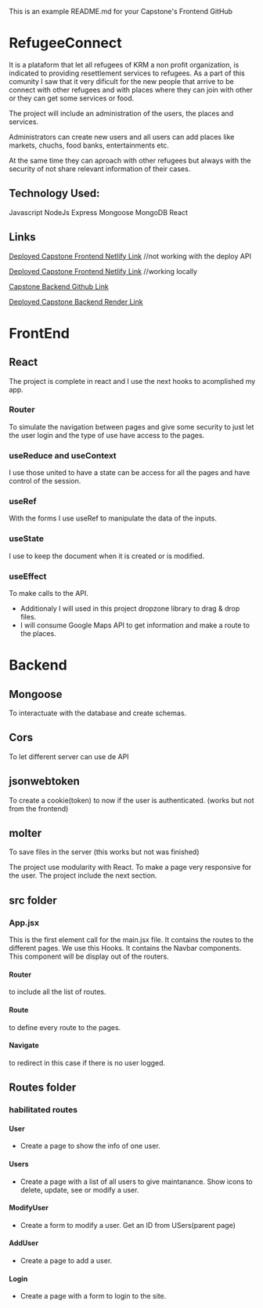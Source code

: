 This is an example README.md for your Capstone's Frontend GitHub

# RefugeeConnect

It is a plataform that let all refugees of KRM a non profit organization, is indicated to providing resettlement services to refugees.  As a part of this comunity I saw that it very dificult for the new people that arrive to be connect with other refugees and with places where they can join with other or they can get some services or food.

The project will include an administration of the users, the places and services.

Administrators can create new users and all users can add places like markets, chuchs, food banks, entertainments etc.

At the same time they can aproach with other refugees but always with the security of not share relevant information of their cases.


## Technology Used:
Javascript
NodeJs
Express
Mongoose
MongoDB
React




## Links

[Deployed Capstone Frontend  Netlify Link](https://667bc8eb05f236fc0fb7a2e9--elegant-piroshki-1cb466.netlify.app/) //not working with the deploy API

[Deployed Capstone Frontend  Netlify Link](https://refugeeconnect.netlify.app/users) //working locally

[Capstone Backend Github Link](https://github.com/HenryEBG/Capstone-Backend)

[Deployed Capstone Backend Render Link](https://capstone-backend-3u7b.onrender.com)

# FrontEnd
## React
The project is complete in react and I use the next hooks to acomplished my app.

### Router
To simulate the navigation between pages and give some  security to just let the user login and the type of use have access to the pages.

### useReduce and useContext
I use those united to have a state can be access for all the pages and have control of the session.

### useRef
With the forms I use useRef to manipulate the data of the inputs.

### useState
I use to keep the document when it is created or is modified.

### useEffect 
To make calls to the API.

- Additionaly I will used in this project dropzone library to drag & drop files.
- I will consume Google Maps API to get information and make a route to the places.


# Backend
## Mongoose
To interactuate with the database and create schemas.

## Cors
To let different server can use de API

## jsonwebtoken
To create a cookie(token) to now if the user is authenticated. (works but not from the frontend)

## molter
To save files in the server (this works but not was finished)



The project use modularity with React. To make a page very responsive for the user.
The project include the next section.

## src folder
### App.jsx
This is the first element call for the main.jsx file.  It contains the routes to the different pages.
We use this Hooks.
It contains the Navbar components.  This component will be display out of the routers.
#### Router 
to include all the list of routes.
#### Route 
to define every route to the pages.
#### Navigate 
to redirect in this case if there is no user logged.

## Routes folder

### habilitated routes

#### User
- Create a page to show the info of one user.

#### Users
- Create a page with a list of all users to give maintanance.  Show icons to delete, update, see or modify a user.

#### ModifyUser
- Create a form to modify a user.  Get an ID from USers(parent page)

#### AddUser
- Create a page to add a user.

#### Login
- Create a page with a form to login to the site.


